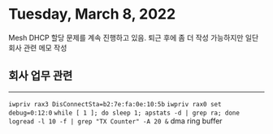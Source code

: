 # Tuesday, March 8, 2022
Mesh DHCP 할당 문제를 계속 진행하고 있음.
퇴근 후에 좀 더 작성 가능하지만 일단 회사 관련 메모 작성

## 회사 업무 관련
---
`iwpriv rax3 DisConnectSta=b2:7e:fa:0e:10:5b`
`iwpriv rax0 set debug=0:12:0`
`while [ 1 ]; do sleep 1; apstats -d | grep ra; done`
`logread -l 10 -f | grep "TX Counter" -A 20 &`
dma
ring buffer
